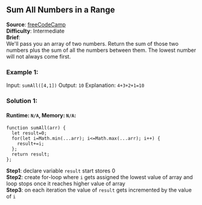 ## Sum All Numbers in a Range

**Source**: [freeCodeCamp](https://www.freecodecamp.org/learn/javascript-algorithms-and-data-structures/intermediate-algorithm-scripting/sum-all-numbers-in-a-range)  
**Difficulty**: Intermediate  
**Brief**:    
We'll pass you an array of two numbers. Return the sum of those two numbers plus the sum of all the numbers between them. The lowest number will not always come first.   

### Example 1:
Input: ``sumAll([4,1])``
Output: ``10`` 
Explanation: ``4+3+2+1=10``


### Solution 1:
#### Runtime: ``N/A``, Memory: ``N/A``: 
```
function sumAll(arr) {
  let result=0;
  for(let i=Math.min(...arr); i<=Math.max(...arr); i++) {
    result+=i;
  };
  return result;
};
```
**Step1**: declare variable ``result`` start stores 0   
**Step2**: create for-loop where ``i`` gets assigned the lowest value of array and loop stops once it reaches higher value of array    
**Step3**: on each iteration the value of ``result`` gets incremented by the value of ``i``  

